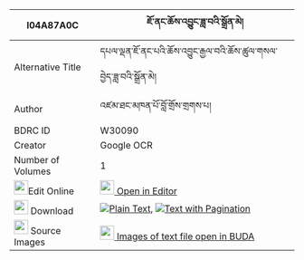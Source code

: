 |I04A87A0C|ཇོ་ནང་ཆོས་འབྱུང་ཟླ་བའི་སྒྲོན་མེ། 
| --- | --- 
|Alternative Title |དཔལ་ལྡན་ཇོ་ནང་པའི་ཆོས་འབྱུང་རྒྱལ་བའི་ཆོས་ཚུལ་གསལ་བྱེད་ཟླ་བའི་སྒྲོན་མེ།
|Author| འཛམ་ཐང་མཁན་པོ་བློ་གྲོས་གྲགས་པ།
|BDRC ID | W30090
|Creator | Google OCR
|Number of Volumes| 1
|<img width="25" src="https://img.icons8.com/color/25/000000/edit-property.png">Edit Online| [<img width="25" src="https://avatars.githubusercontent.com/u/45091458?s=200&v=4"> Open in Editor](http://editor.openpecha.org/I04A87A0C)
|<img width="25" src="https://img.icons8.com/fluent/48/000000/download-2.png"/>  Download | [![](https://img.icons8.com/color/20/000000/txt.png)Plain Text](https://github.com/Openpecha/I04A87A0C/releases/download/v1/jo_nang_chojung_dawa_i_dronme_plain_I04A87A0C.zip), [![](https://img.icons8.com/color/20/000000/txt.png)Text with Pagination](https://github.com/Openpecha/I04A87A0C/releases/download/v1/jo_nang_chojung_dawa_i_dronme_pages_I04A87A0C.zip)
|<img width="25" src="https://img.icons8.com/plasticine/100/000000/pictures-folder.png"/>  Source Images | [<img width="25" src="https://library.bdrc.io/icons/BUDA-small.svg"> Images of text file open in BUDA](https://library.bdrc.io/show/bdr:W30090)